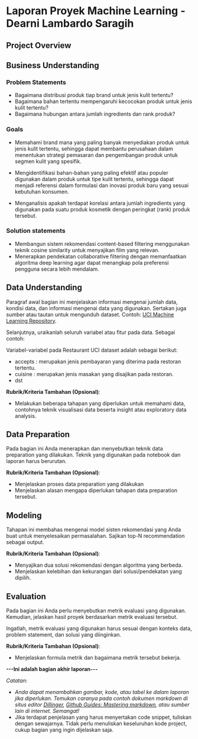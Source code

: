 # Laporan Proyek Machine Learning - Dearni Lambardo Saragih

## Project Overview



## Business Understanding
### Problem Statements
- Bagaimana distribusi produk tiap brand untuk jenis kulit tertentu?
- Bagaimana bahan tertentu mempengaruhi kecocokan produk untuk jenis kulit tertentu?
- Bagaimana hubungan antara jumlah ingredients dan rank produk?

### Goals

- Memahami brand mana yang paling banyak menyediakan produk untuk jenis kulit tertentu, sehingga dapat membantu perusahaan dalam menentukan strategi pemasaran dan pengembangan produk untuk segmen kulit yang spesifik.

- Mengidentifikasi bahan-bahan yang paling efektif atau populer digunakan dalam produk untuk tipe kulit tertentu, sehingga dapat menjadi referensi dalam formulasi dan inovasi produk baru yang sesuai kebutuhan konsumen.

- Menganalisis apakah terdapat korelasi antara jumlah ingredients yang digunakan pada suatu produk kosmetik dengan peringkat (rank) produk tersebut.

### Solution statements
- Membangun sistem rekomendasi content-based filtering menggunakan teknik cosine similarity untuk menyajikan film yang relevan.
- Menerapkan pendekatan collaborative filtering dengan memanfaatkan algoritma deep learning agar dapat menangkap pola preferensi pengguna secara lebih mendalam.

## Data Understanding
Paragraf awal bagian ini menjelaskan informasi mengenai jumlah data, kondisi data, dan informasi mengenai data yang digunakan. Sertakan juga sumber atau tautan untuk mengunduh dataset. Contoh: [UCI Machine Learning Repository](https://archive.ics.uci.edu/ml/datasets/Restaurant+%26+consumer+data).

Selanjutnya, uraikanlah seluruh variabel atau fitur pada data. Sebagai contoh:  

Variabel-variabel pada Restaurant UCI dataset adalah sebagai berikut:
- accepts : merupakan jenis pembayaran yang diterima pada restoran tertentu.
- cuisine : merupakan jenis masakan yang disajikan pada restoran.
- dst

**Rubrik/Kriteria Tambahan (Opsional)**:
- Melakukan beberapa tahapan yang diperlukan untuk memahami data, contohnya teknik visualisasi data beserta insight atau exploratory data analysis.

## Data Preparation
Pada bagian ini Anda menerapkan dan menyebutkan teknik data preparation yang dilakukan. Teknik yang digunakan pada notebook dan laporan harus berurutan.

**Rubrik/Kriteria Tambahan (Opsional)**: 
- Menjelaskan proses data preparation yang dilakukan
- Menjelaskan alasan mengapa diperlukan tahapan data preparation tersebut.

## Modeling
Tahapan ini membahas mengenai model sisten rekomendasi yang Anda buat untuk menyelesaikan permasalahan. Sajikan top-N recommendation sebagai output.

**Rubrik/Kriteria Tambahan (Opsional)**: 
- Menyajikan dua solusi rekomendasi dengan algoritma yang berbeda.
- Menjelaskan kelebihan dan kekurangan dari solusi/pendekatan yang dipilih.

## Evaluation
Pada bagian ini Anda perlu menyebutkan metrik evaluasi yang digunakan. Kemudian, jelaskan hasil proyek berdasarkan metrik evaluasi tersebut.

Ingatlah, metrik evaluasi yang digunakan harus sesuai dengan konteks data, problem statement, dan solusi yang diinginkan.

**Rubrik/Kriteria Tambahan (Opsional)**: 
- Menjelaskan formula metrik dan bagaimana metrik tersebut bekerja.

**---Ini adalah bagian akhir laporan---**

_Catatan:_
- _Anda dapat menambahkan gambar, kode, atau tabel ke dalam laporan jika diperlukan. Temukan caranya pada contoh dokumen markdown di situs editor [Dillinger](https://dillinger.io/), [Github Guides: Mastering markdown](https://guides.github.com/features/mastering-markdown/), atau sumber lain di internet. Semangat!_
- Jika terdapat penjelasan yang harus menyertakan code snippet, tuliskan dengan sewajarnya. Tidak perlu menuliskan keseluruhan kode project, cukup bagian yang ingin dijelaskan saja.
